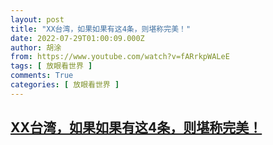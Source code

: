 ```yaml
---
layout: post
title: "XX台湾，如果如果有这4条，则堪称完美！"
date: 2022-07-29T01:00:09.000Z
author: 胡涂
from: https://www.youtube.com/watch?v=fARrkpWALeE
tags: [ 放眼看世界 ]
comments: True
categories: [ 放眼看世界 ]
---
```

<!--1659056409000-->
[XX台湾，如果如果有这4条，则堪称完美！](https://www.youtube.com/watch?v=fARrkpWALeE)
------

<div>

</div>
